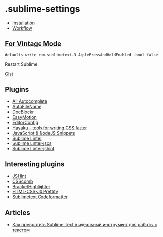 # .sublime-settings

* [Installation](https://packagecontrol.io/installation)
* [Workflow](https://gist.github.com/voischev/e5baebc780dd810ba4e2)

## [For Vintage Mode](http://www.sublimetext.com/docs/3/vintage.html)
```
defaults write com.sublimetext.3 ApplePressAndHoldEnabled -bool false
```

Restart Sublime

[Gist](https://gist.github.com/kconragan/2510186)

## Plugins

* [All Autocomplete](https://sublime.wbond.net/packages/All%20Autocomplete)
* [AutoFileName](https://sublime.wbond.net/packages/AutoFileName)
* [Doc​Blockr](https://packagecontrol.io/packages/DocBlockr)
* [EasyMotion](https://packagecontrol.io/packages/EasyMotion)
* [EditorConfig](https://packagecontrol.io/packages/EditorConfig)
* [Hayaku - tools for writing CSS faster](https://packagecontrol.io/packages/Hayaku%20-%20tools%20for%20writing%20CSS%20faster)
* [Java​Script & Node​JS Snippets](https://packagecontrol.io/packages/JavaScript%20%26%20NodeJS%20Snippets)
* [Sublime Linter](https://packagecontrol.io/packages/SublimeLinter)
* [Sublime Linter-jscs](https://packagecontrol.io/packages/SublimeLinter-jscs)
* [Sublime Linter-jshint](https://packagecontrol.io/packages/SublimeLinter-jshint)

## Interesting plugins

* [JSHint](https://sublime.wbond.net/packages/JSHint)
* [CSScomb](https://sublime.wbond.net/packages/CSScomb)
* [Bracket​Highlighter](https://packagecontrol.io/packages/BracketHighlighter)
* [HTML-CSS-JS Prettify](https://packagecontrol.io/packages/HTML-CSS-JS%20Prettify)
* [Sublimetext Codeformatter](https://github.com/akalongman/sublimetext-codeformatter)

## Articles
* [Как превратить Sublime Text в идеальный инструмент для работы с текстом](https://xakep.ru/2014/07/28/sublime-text-not-for-coding/)
